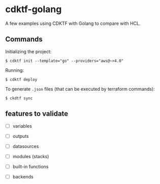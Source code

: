 # cdktf-golang
A few examples using CDKTF with Golang to compare with HCL.


## Commands
Initializing the project:
```shell
$ cdktf init --template="go" --providers="aws@~>4.0"
```
Running:
```shell
$ cdktf deploy
```

To generate `.json` files (that can be executed by terraform commands):
```shell
$ ckdtf sync
```

## features to validate
 - [ ] variables
 - [ ] outputs
 - [ ] datasources
 - [ ] modules (stacks)
 - [ ] built-in functions
 - [ ] backends
 





